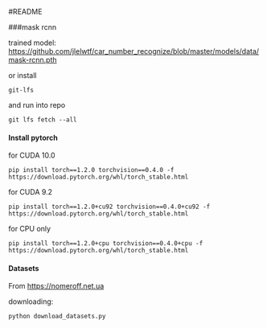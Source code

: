#README

###mask rcnn

trained model: https://github.com/jlelwtf/car_number_recognize/blob/master/models/data/mask-rcnn.pth

or install 
```
git-lfs 
```
and run into repo
``` 
git lfs fetch --all 
```

#### Install pytorch
for CUDA 10.0
```
pip install torch==1.2.0 torchvision==0.4.0 -f https://download.pytorch.org/whl/torch_stable.html
```
for CUDA 9.2
```
pip install torch==1.2.0+cu92 torchvision==0.4.0+cu92 -f https://download.pytorch.org/whl/torch_stable.html
```
for CPU only
```
pip install torch==1.2.0+cpu torchvision==0.4.0+cpu -f https://download.pytorch.org/whl/torch_stable.html
```

#### Datasets
From https://nomeroff.net.ua

downloading:
```
python download_datasets.py
```

